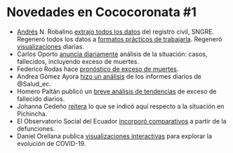 # Novedades en Cococoronata #1

* [Andrés](http://twitter.com/andras_io) N. Robalino [extrajo todos los datos](https://github.com/andrab/ecuacovid/commits/master) del registro civil, SNGRE. Regeneró todos los datos a [formatos prácticos de trabajarla](https://github.com/andrab/ecuacovid/tree/master/datos_crudos). Regeneró [visualizaciones](https://github.com/andrab/ecuacovid/tree/master/reportes) diarias.
* Carlos Oporto [anuncia diariamente](http://twitter.com/carlosoporto) análisis de la situación: casos, fallecidos, incluyendo exceso de muertes.
* Federico Rodas hace [pronóstico de exceso de muertes](https://twitter.com/fmrodasespeedu1/status/1285600175583629313).
* Andrea Gómez Ayora [hizo un análisis](https://twitter.com/angiegomeza/status/1286348391048511491) de los informes diarios de @Salud_ec.
* Homero Paltán publicó un [breve análisis de tendencias](https://twitter.com/hpnk/status/1284574291028320264) de exceso de fallecido diarios.
* Johanna Cedeño [reitera](https://twitter.com/la_quilla_/status/1285068458082918402) lo que se indicó aquí respecto a la situación en Pichincha.
* El Observatorio Social del Ecuador [incorporó comparativos](https://twitter.com/SocialEcuador/status/1284103080015990784) a partir de la defunciones.
* Daniel Orellana publica [visualizaciones interactivas](https://twitter.com/temporalista/status/1278453127637803013) para explorar la evolución de COVID-19.
